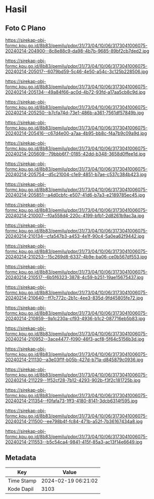 # Hasil

## Foto C Plano

https://sirekap-obj-formc.kpu.go.id/8b83/pemilu/pdpr/31/73/04/10/06/3173041006075-20240214-204900--8c8e88c9-da98-4b7b-9685-89bf2cb7ded2.jpg

https://sirekap-obj-formc.kpu.go.id/8b83/pemilu/pdpr/31/73/04/10/06/3173041006075-20240214-205017--6079bd59-5c46-4e50-a54c-3c125b228506.jpg

https://sirekap-obj-formc.kpu.go.id/8b83/pemilu/pdpr/31/73/04/10/06/3173041006075-20240214-205134--49a84f66-ac0d-4b72-93fd-a17aa5cb8c9d.jpg

https://sirekap-obj-formc.kpu.go.id/8b83/pemilu/pdpr/31/73/04/10/06/3173041006075-20240214-205250--b7cfa74d-73e1-486b-a361-7561df57849b.jpg

https://sirekap-obj-formc.kpu.go.id/8b83/pemilu/pdpr/31/73/04/10/06/3173041006075-20240214-205416--c67d4e00-a7aa-4b95-bb8c-f4a7b9c09a9d.jpg

https://sirekap-obj-formc.kpu.go.id/8b83/pemilu/pdpr/31/73/04/10/06/3173041006075-20240214-205609--79bbb6f7-0185-42dd-b348-3658d0ffee1d.jpg

https://sirekap-obj-formc.kpu.go.id/8b83/pemilu/pdpr/31/73/04/10/06/3173041006075-20240214-205754--d5c21004-c1e9-4851-b7ae-c537c384b423.jpg

https://sirekap-obj-formc.kpu.go.id/8b83/pemilu/pdpr/31/73/04/10/06/3173041006075-20240214-205851--a4d0cbfc-e507-41d6-b7a3-e2189785ec45.jpg

https://sirekap-obj-formc.kpu.go.id/8b83/pemilu/pdpr/31/73/04/10/06/3173041006075-20240214-210007--f0a558d4-220c-4199-bfb1-2d8261b9ac3a.jpg

https://sirekap-obj-formc.kpu.go.id/8b83/pemilu/pdpr/31/73/04/10/06/3173041006075-20240214-210134--cfa547b3-a453-4e1f-90c4-5a0ea62f9442.jpg

https://sirekap-obj-formc.kpu.go.id/8b83/pemilu/pdpr/31/73/04/10/06/3173041006075-20240214-210253--15c269d8-6337-4b9e-ba06-ce0b567df553.jpg

https://sirekap-obj-formc.kpu.go.id/8b83/pemilu/pdpr/31/73/04/10/06/3173041006075-20240214-210517--6b5f6323-3878-4c59-b251-19ae15675437.jpg

https://sirekap-obj-formc.kpu.go.id/8b83/pemilu/pdpr/31/73/04/10/06/3173041006075-20240214-210640--ff7c772c-2b1c-4ee3-835d-9fd45805fe72.jpg

https://sirekap-obj-formc.kpu.go.id/8b83/pemilu/pdpr/31/73/04/10/06/3173041006075-20240214-210859--9a1c230a-cf93-4936-b1c2-087716eb5b83.jpg

https://sirekap-obj-formc.kpu.go.id/8b83/pemilu/pdpr/31/73/04/10/06/3173041006075-20240214-210952--3ace4477-f090-46f3-acf8-5f64c5156b3d.jpg

https://sirekap-obj-formc.kpu.go.id/8b83/pemilu/pdpr/31/73/04/10/06/3173041006075-20240214-211130--a3e03f1f-b05b-427d-b71a-d845879c0936.jpg

https://sirekap-obj-formc.kpu.go.id/8b83/pemilu/pdpr/31/73/04/10/06/3173041006075-20240214-211229--1f52cf28-7b12-4293-902b-f3f2c181725b.jpg

https://sirekap-obj-formc.kpu.go.id/8b83/pemilu/pdpr/31/73/04/10/06/3173041006075-20240214-211354--f0fafa73-1ff3-4180-8141-3dcb6314f595.jpg

https://sirekap-obj-formc.kpu.go.id/8b83/pemilu/pdpr/31/73/04/10/06/3173041006075-20240214-211500--ee798b4f-fc84-471b-a52f-7b36167434a8.jpg

https://sirekap-obj-formc.kpu.go.id/8b83/pemilu/pdpr/31/73/04/10/06/3173041006075-20240214-211553--b5c54ca4-9841-415f-85a3-ac13f14e6649.jpg


## Metadata

| Key        | Value               |
| ---------- | ------------------- |
| Time Stamp | 2024-02-19 06:21:02 |
| Kode Dapil | 3103                |




